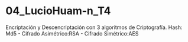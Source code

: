 # 04_LucioHuam-n_T4
Encriptación y Descencriptación con 3 algoritmos de Criptografía. Hash: Md5 - Cifrado Asimétrico:RSA - Cifrado Simétrico:AES
